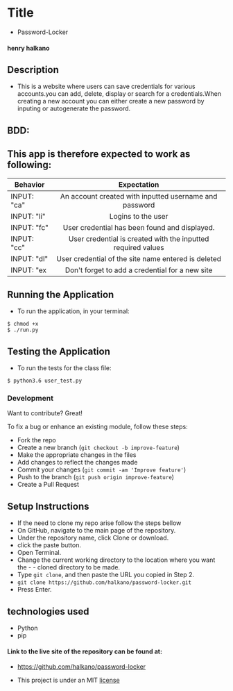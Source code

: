 
# Title

- Password-Locker

#### henry halkano

## Description
- This is a website where users can save credentials for various accounts.you can add, delete, display or search for a credentials.When creating a new account you can either create a new password by inputing or autogenerate the password.


## BDD:
##  This app is therefore expected to work as following:
| Behavior | Expectation|
|----------|:-------------:|
|INPUT: "ca"|An account created with inputted username and password |
|INPUT: "li"|Logins to the user|
|INPUT: "fc"|User credential has been found and displayed.|
|INPUT: "cc" |User credential is created with the inputted required values|
|INPUT: "dl" |User credential of the site name entered is deleted |
|INPUT: "ex|Don't forget to add a credential for a new site |

## Running the Application
   * To run the application, in your terminal:

    $ chmod +x
    $ ./run.py

## Testing the Application
   * To run the tests for the class file:

    $ python3.6 user_test.py

### Development
Want to contribute? Great!

To fix a bug or enhance an existing module, follow these steps:

- Fork the repo
- Create a new branch (`git checkout -b improve-feature`)
- Make the appropriate changes in the files
- Add changes to reflect the changes made
- Commit your changes (`git commit -am 'Improve feature'`)
- Push to the branch (`git push origin improve-feature`)
- Create a Pull Request



## Setup Instructions
- If the need to clone my repo arise follow the steps bellow
- On GitHub, navigate to the main page of the repository.
- Under the repository name, click Clone or download.
- click the paste button.
- Open Terminal.
- Change the current working directory to the location where you want the - - cloned directory to be made.
- Type `git clone`, and then paste the URL you copied in Step 2.
- `git clone https://github.com/halkano/password-locker.git`
- Press Enter.



## technologies used
- Python
- pip



#### Link to the live site of the repository can be found at:
 - https://github.com/halkano/password-locker


- This project is under an MIT [license](LICENSE)

